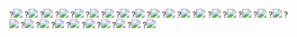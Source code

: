 ?![](./2017/07/08/usb/DCIM/101MSDCF/DSC03761.JPG)
?![](./2017/07/08/usb/DCIM/101MSDCF/DSC03774.JPG)
?![](./2017/07/08/usb/DCIM/101MSDCF/DSC03760.JPG)
?![](./2017/07/08/usb/DCIM/101MSDCF/DSC03764.JPG)
?![](./2017/07/08/usb/DCIM/101MSDCF/DSC03769.JPG)
?![](./2017/07/08/usb/DCIM/101MSDCF/DSC03759.JPG)
?![](./2017/07/08/usb/DCIM/101MSDCF/DSC03755.JPG)
?![](./2017/07/08/usb/DCIM/101MSDCF/DSC03766.JPG)
?![](./2017/07/08/usb/DCIM/101MSDCF/DSC03756.JPG)
?![](./2017/07/08/usb/DCIM/101MSDCF/DSC03749.JPG)
?![](./2017/07/08/usb/DCIM/101MSDCF/DSC03754.JPG)
?![](./2017/07/08/usb/DCIM/101MSDCF/DSC03775.JPG)
?![](./2017/07/08/usb/DCIM/101MSDCF/DSC03768.JPG)
?![](./2017/07/08/usb/DCIM/101MSDCF/DSC03753.JPG)
?![](./2017/07/08/usb/DCIM/101MSDCF/DSC03771.JPG)
?![](./2017/07/08/usb/DCIM/101MSDCF/DSC03750.JPG)
?![](./2017/07/08/usb/DCIM/101MSDCF/DSC03763.JPG)
?![](./2017/07/08/usb/DCIM/101MSDCF/DSC03772.JPG)
?![](./2017/07/08/usb/DCIM/101MSDCF/DSC03752.JPG)
?![](./2017/07/08/usb/DCIM/101MSDCF/DSC03773.JPG)
?![](./2017/07/08/usb/DCIM/101MSDCF/DSC03751.JPG)
?![](./2017/07/08/usb/DCIM/101MSDCF/DSC03767.JPG)
?![](./2017/07/08/usb/DCIM/101MSDCF/DSC03762.JPG)
?![](./2017/07/08/usb/DCIM/101MSDCF/DSC03748.JPG)
?![](./2017/07/08/usb/DCIM/101MSDCF/DSC03765.JPG)
?![](./2017/07/08/usb/DCIM/101MSDCF/DSC03757.JPG)
?![](./2017/07/08/usb/DCIM/101MSDCF/DSC03770.JPG)
?![](./2017/07/08/usb/DCIM/101MSDCF/DSC03758.JPG)
